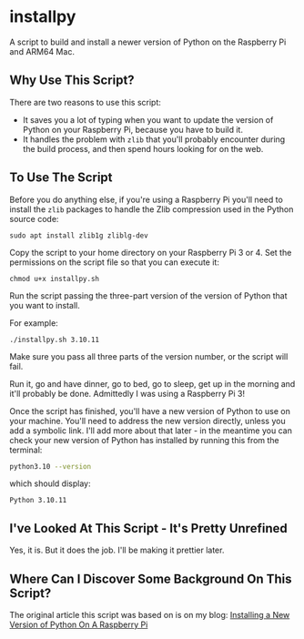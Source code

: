 # installpy

A script to build and install a newer version of Python on the Raspberry Pi and ARM64 Mac.

## Why Use This Script?

There are two reasons to use this script:
- It saves you a lot of typing when you want to update the version of Python on your Raspberry Pi, because you have to build it.
- It handles the problem with `zlib` that you'll probably encounter during the build process, and then spend hours looking for on the web.

## To Use The Script

Before you do anything else, if you're using a Raspberry Pi you'll need to install the `zlib` packages to handle the Zlib compression used in the Python source code:

```(bash)
sudo apt install zlib1g zliblg-dev
```

Copy the script to your home directory on your Raspberry Pi 3 or 4. Set the permissions on the script file so that you can execute it:

```(bash)
chmod u+x installpy.sh
```

Run the script passing the three-part version of the version of Python that you want to install.

For example:

```(bash)
./installpy.sh 3.10.11
```

Make sure you pass all three parts of the version number, or the script will fail.

Run it, go and have dinner, go to bed, go to sleep, get up in the morning and it'll probably be done. Admittedly I was using a Raspberry Pi 3!

Once the script has finished, you'll have a new version of Python to use on your machine. You'll need to address the new version directly, unless you add a symbolic link. I'll add more about that later - in the meantime you can check your new version of Python has installed by running this from the terminal:

```bash
python3.10 --version
```

which should display:

```(bash)
Python 3.10.11
```

## I've Looked At This Script - It's Pretty Unrefined

Yes, it is. But it does the job. I'll be making it prettier later.

## Where Can I Discover Some Background On This Script?

The original article this script was based on is on my blog: [Installing a New Version of Python On A Raspberry Pi](https://www.softwarepragmatism.com/installing-a-new-version-of-python-on-a-raspberry-pi)
